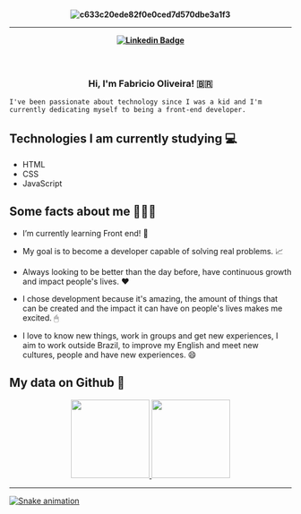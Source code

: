 <h4 align="center">
 
![c633c20ede82f0e0ced7d570dbe3a1f3](https://user-images.githubusercontent.com/70382532/138322189-2db8df52-9dcb-40a0-88a8-c365466bd33d.gif)

<hr>

[![Linkedin Badge](https://img.shields.io/badge/-Linkedin-blue?style=for-the-badge&logo=Linkedin&logoColor=white&link)](https://www.linkedin.com/in/fabricio-on/)

</h4>

<h3 align="center">  <br>

Hi, I'm Fabricio Oliveira! 🇧🇷
<br>

</h3>

```
I've been passionate about technology since I was a kid and I'm currently dedicating myself to being a front-end developer.
```
## Technologies I am currently studying 💻

  - HTML
  - CSS
  - JavaScript


## Some facts about me 👨🏻‍💻

-  I’m currently learning Front end! 🌳

- My goal is to become a developer capable of solving real problems. 📈

- Always looking to be better than the day before, have continuous growth and impact people's lives. ❤️

- I chose development because it's amazing, the amount of things that can be created and the impact it can have on people's lives makes me excited. 🖱

- I love to know new things, work in groups and get new experiences, I aim to work outside Brazil, to improve my English and meet new cultures, people and have new experiences. 😄


## My data on Github 🐙
<div align="center">
  <a href="https://github.com/kennedybarros">
  <img height="140em" src="https://github-readme-stats.vercel.app/api?username=ryukl12&show_icons=true&theme=dark&include_all_commits=true&count_private=true"/>
  <img height="140em" src="https://github-readme-stats.vercel.app/api/top-langs/?username=ryukl12&layout=compact&langs_count=7&theme=dark"/>
</div>
 
 <hr>

 ![Snake animation](https://github.com/kennedybarros/ryukl12/blob/output/github-contribution-grid-snake.svg)
